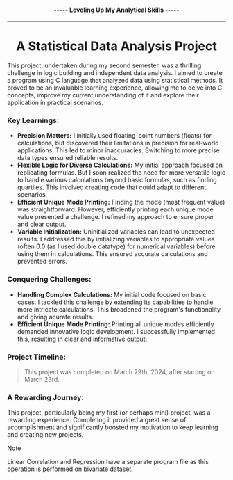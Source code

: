 
<h4 align="center">----- Leveling Up My Analytical Skills -----</h4>

___
<h1 align="center">A Statistical Data Analysis Project</h1>

This project, undertaken during my second semester, was a thrilling challenge in logic building and independent data analysis. I aimed to create a program using C language that analyzed data using statistical methods. It proved to be an invaluable learning experience, allowing me to delve into C concepts, improve my current understanding of it and explore their application in practical scenarios.

<h3 align="left">Key Learnings:</h3>

- **Precision Matters:** I initially used floating-point numbers (floats) for calculations, but discovered their limitations in precision for real-world applications. This led to minor inaccuracies.  Switching to more precise data types ensured reliable results. 
- **Flexible Logic for Diverse Calculations:**  My initial approach focused on replicating formulas. But I soon realized the need for more versatile logic to handle various calculations beyond basic formulas, such as finding quartiles. This involved creating code that could adapt to different scenarios.
- **Efficient Unique Mode Printing:**  Finding the mode (most frequent value) was straightforward. However, efficiently printing each unique mode value presented a challenge. I refined my approach to ensure proper and clear output.
- **Variable Initialization:** Uninitialized variables can lead to unexpected results. I addressed this by initializing variables to appropriate values (often 0.0 (as I used double datatype) for numerical variables) before using them in calculations. This ensured accurate calculations and prevented errors.

<h3 align="left">Conquering Challenges:</h3>

* **Handling Complex Calculations:**  My initial code focused on basic cases. I tackled this challenge by extending its capabilities to handle more intricate calculations. This broadened the program's functionality and giving acurate results.
* **Efficient Unique Mode Printing:** Printing all unique modes efficiently demanded innovative logic development. I successfully implemented this, resulting in clear and informative output.

<h3 align="left">Project Timeline:</h3>

> This project was completed on March 29th, 2024, after starting on March 23rd. 

<h3 align="left">A Rewarding Journey:</h3>

This project, particularly being my first (or perhaps mini) project, was a rewarding experience. Completing it provided a great sense of accomplishment and significantly boosted my motivation to keep learning and creating new projects.

> [!NOTE]
> Linear Correlation and Regression have a separate program file as this operation is performed on bivariate dataset.